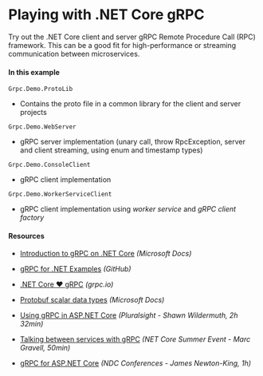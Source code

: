 # Playing with .NET Core gRPC
Try out the .NET Core client and server gRPC Remote Procedure Call (RPC) framework. This can be a good fit for high-performance or streaming communication between microservices.

#### In this example

`Grpc.Demo.ProtoLib`

- Contains the proto file in a common library for the client and server projects

`Grpc.Demo.WebServer`

- gRPC server implementation (unary call, throw RpcException, server and client streaming, using enum and timestamp types)

`Grpc.Demo.ConsoleClient`

- gRPC client implementation

`Grpc.Demo.WorkerServiceClient`

- gRPC client implementation using *worker service* and *gRPC client factory*

#### Resources

- [Introduction to gRPC on .NET Core](https://docs.microsoft.com/en-us/aspnet/core/grpc) *(Microsoft Docs)*
- [gRPC for .NET Examples](https://github.com/grpc/grpc-dotnet/tree/master/examples#grpc-for-net-examples) *(GitHub)*
- [.NET Core ❤ gRPC](https://grpc.io/blog/grpc-on-dotnetcore/) *(grpc.io)*
- [Protobuf scalar data types](https://docs.microsoft.com/en-us/dotnet/architecture/grpc-for-wcf-developers/protobuf-data-types) *(Microsoft Docs)*



- [Using gRPC in ASP.NET Core](https://app.pluralsight.com/library/courses/aspnet-core-grpc/table-of-contents) *(Pluralsight - Shawn Wildermuth, 2h 32min)*
- [Talking between services with gRPC](https://www.youtube.com/watch?v=W-bULzA0ki8) *(NET Core Summer Event - Marc Gravell, 50min)*
- [gRPC for ASP.NET Core](https://www.youtube.com/watch?v=JpM95-Wplzo) *(NDC Conferences - James Newton-King, 1h)*
